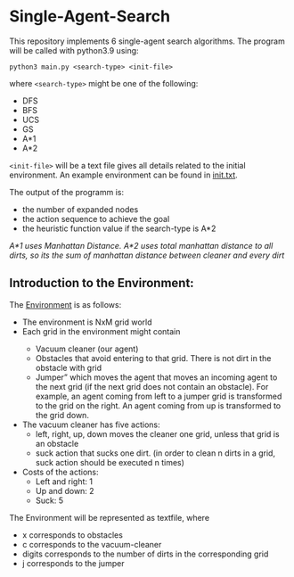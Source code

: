 # Single-Agent-Search

This repository implements 6 single-agent search algorithms. 
The program will be called with python3.9 using:

 `python3 main.py <search-type> <init-file>`

where `<search-type>` might be one of the following:
<ul>
  <li>DFS</li>
  <li>BFS</li>
  <li>UCS</li>
  <li>GS</li>
  <li>A*1</li> 
  <li>A*2</li> 
</ul>

`<init-file>` will be a text file gives all details related to the initial environment.
An example environment can be found in [init.txt](https://github.com/skarussel/Single-Agent-Search/blob/master/init.txt).

The output of the programm is:
<ul>
 <li>the number of expanded nodes
 <li>the action sequence to achieve the goal
 <li>the heuristic function value if the search-type is A*2
</ul>

*A\*1 uses Manhattan Distance. A\*2 uses total manhattan distance to all dirts, so its the sum of manhattan distance between cleaner and every dirt*

## Introduction to the Environment:

The [Environment](https://github.com/skarussel/Single-Agent-Search/blob/master/init.txt) is as follows:
<ul>
  <li>The environment is NxM grid world</li>
  <li>Each grid in the environment might contain</li>
  <ul>
    <li>Vacuum cleaner (our agent)</li>
    <li>Obstacles that avoid entering to that grid. There is not dirt in the obstacle with grid</li>
    <li>Jumper” which moves the agent that moves an incoming agent to the next grid (if the next grid does not
contain an obstacle). For example, an agent coming from left to a jumper grid is transformed to the grid on the
right. An agent coming from up is transformed to the grid down.</li>
  </ul>
  <li> The vacuum cleaner has five actions:
  <ul>
    <li>left, right, up, down moves the cleaner one grid, unless that grid is an obstacle</li>
    <li>suck action that sucks one dirt. (in order to clean n dirts in a grid, suck action should be executed n times)</li>
  </ul>
  <li>Costs of the actions:
  <ul>
  <li>Left and right: 1</li>
  <li>Up and down: 2</li>
  <li>Suck: 5</li>
</ul>
</ul>
  
The Environment will be represented as textfile, where
<ul>
  <li>x corresponds to obstacles</li>
  <li>c corresponds to the vacuum-cleaner</li>
  <li>digits corresponds to the number of dirts in the corresponding grid</li>
 <li>j corresponds to the jumper
</ul>
  
